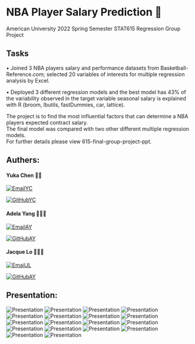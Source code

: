 # NBA Player Salary Prediction 🏀
American University 2022 Spring Semester STAT615 Regression Group Project

## Tasks

• Joined 3 NBA players salary and performance datasets from Basketball-Reference.com; selected 20 variables of interests for multiple regression analysis by Excel. <br />

• Deployed 3 different regression models and the best model has 43% of the variability observed in the target variable seasonal salary is explained with R (broom, lbutils, fastDummies, car, lattice).

The project is to find the most influential factors that can determine a NBA players expected contract salary. <br />
The final model was compared with two other different multiple regression models. <br />
For further details please view 615-final-group-project-ppt. 


## Authers: 
#### Yuka Chen ⛹🏻 <br />

[![EmailYC](https://custom-icon-badges.demolab.com/badge/-Email%20Yuka-teal?style=for-the-badge&logo=mail&logoColor=white)](mailto:yjchen9596@gmail.com?subject=Contact%20from%20GitHub&body=Hi%20Yuka,%0A%0AI%20am%20reaching%20out%20because%20.%20.%20.)

[![GitHubYC](https://custom-icon-badges.demolab.com/badge/-Yuka's%20GitHub-purple?style=for-the-badge&logo=mark-github&logoColor=white)](https://github.com/yjchen9596)

#### Adela Yang ⛹🏻‍♀️ <br />
[![EmailAY](https://custom-icon-badges.demolab.com/badge/-Email%20Adela-teal?style=for-the-badge&logo=mail&logoColor=white)](mailto:cy3491a@student.american.edu?subject=Contact%20from%20GitHub%20about%20ShinyApp&body=Hi%20Adela,%0A%0AI%20am%20reaching%20out%20because%20.%20.%20.)

[![GitHubAY](https://custom-icon-badges.demolab.com/badge/-Adela's%20GitHub-purple?style=for-the-badge&logo=mark-github&logoColor=white)](https://github.com/adelayang1997)

#### Jacque Lo ⛹🏻‍♂️ <br />
[![EmailJL](https://custom-icon-badges.demolab.com/badge/-Email%20Jacque-teal?style=for-the-badge&logo=mail&logoColor=white)](mailto:cl0938a@student.american.edu?subject=Contact%20from%20GitHub&body=Hi%20Jacque,%0A%0AI%20am%20reaching%20out%20because%20.%20.%20.)

[![GitHubAY](https://custom-icon-badges.demolab.com/badge/-Jacque's%20GitHub-purple?style=for-the-badge&logo=mark-github&logoColor=white)](https://github.com/chunyulo0214)

## Presentation:

![Presentation](https://github.com/yjchen9596/NBA-Players-Salary-Prediction/blob/main/Presentation/jpeg/Slide1.jpeg?raw=true)
![Presentation](https://github.com/yjchen9596/NBA-Players-Salary-Prediction/blob/main/Presentation/jpeg/Slide2.jpeg?raw=true)
![Presentation](https://github.com/yjchen9596/NBA-Players-Salary-Prediction/blob/main/Presentation/jpeg/Slide3.jpeg?raw=true)
![Presentation](https://github.com/yjchen9596/NBA-Players-Salary-Prediction/blob/main/Presentation/jpeg/Slide4.jpeg?raw=true)
![Presentation](https://github.com/yjchen9596/NBA-Players-Salary-Prediction/blob/main/Presentation/jpeg/Slide5.jpeg?raw=true)
![Presentation](https://github.com/yjchen9596/NBA-Players-Salary-Prediction/blob/main/Presentation/jpeg/Slide6.jpeg?raw=true)
![Presentation](https://github.com/yjchen9596/NBA-Players-Salary-Prediction/blob/main/Presentation/jpeg/Slide7.jpeg?raw=true)
![Presentation](https://github.com/yjchen9596/NBA-Players-Salary-Prediction/blob/main/Presentation/jpeg/Slide8.jpeg?raw=true)
![Presentation](https://github.com/yjchen9596/NBA-Players-Salary-Prediction/blob/main/Presentation/jpeg/Slide9.jpeg?raw=true)
![Presentation](https://github.com/yjchen9596/NBA-Players-Salary-Prediction/blob/main/Presentation/jpeg/Slide10.jpeg?raw=true)
![Presentation](https://github.com/yjchen9596/NBA-Players-Salary-Prediction/blob/main/Presentation/jpeg/Slide11.jpeg?raw=true)
![Presentation](https://github.com/yjchen9596/NBA-Players-Salary-Prediction/blob/main/Presentation/jpeg/Slide12.jpeg?raw=true)
![Presentation](https://github.com/yjchen9596/NBA-Players-Salary-Prediction/blob/main/Presentation/jpeg/Slide13.jpeg?raw=true)
![Presentation](https://github.com/yjchen9596/NBA-Players-Salary-Prediction/blob/main/Presentation/jpeg/Slide14.jpeg?raw=true)
![Presentation](https://github.com/yjchen9596/NBA-Players-Salary-Prediction/blob/main/Presentation/jpeg/Slide15.jpeg?raw=true)
![Presentation](https://github.com/yjchen9596/NBA-Players-Salary-Prediction/blob/main/Presentation/jpeg/Slide16.jpeg?raw=true)
![Presentation](https://github.com/yjchen9596/NBA-Players-Salary-Prediction/blob/main/Presentation/jpeg/Slide17.jpeg?raw=true)
![Presentation](https://github.com/yjchen9596/NBA-Players-Salary-Prediction/blob/main/Presentation/jpeg/Slide18.jpeg?raw=true)

